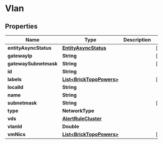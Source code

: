 

# Vlan


## Properties

Name | Type | Description | Notes
------------ | ------------- | ------------- | -------------
**entityAsyncStatus** | [**EntityAsyncStatus**](EntityAsyncStatus.md) |  |  [optional]
**gatewayIp** | **String** |  |  [optional]
**gatewaySubnetmask** | **String** |  |  [optional]
**id** | **String** |  | 
**labels** | [**List&lt;BrickTopoPowers&gt;**](BrickTopoPowers.md) |  |  [optional]
**localId** | **String** |  | 
**name** | **String** |  | 
**subnetmask** | **String** |  |  [optional]
**type** | **NetworkType** |  | 
**vds** | [**AlertRuleCluster**](AlertRuleCluster.md) |  | 
**vlanId** | **Double** |  | 
**vmNics** | [**List&lt;BrickTopoPowers&gt;**](BrickTopoPowers.md) |  |  [optional]



